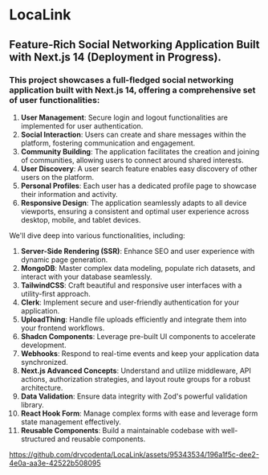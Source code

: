# LocaLink
## Feature-Rich Social Networking Application Built with Next.js 14 (Deployment in Progress). 

### This project showcases a full-fledged social networking application built with Next.js 14, offering a comprehensive set of user functionalities:

1. **User Management**: Secure login and logout functionalities are implemented for user authentication.
2. **Social Interaction**: Users can create and share messages within the platform, fostering communication and engagement.
3. **Community Building**: The application facilitates the creation and joining of communities, allowing users to connect around shared interests.
4. **User Discovery**: A user search feature enables easy discovery of other users on the platform.
5. **Personal Profiles**: Each user has a dedicated profile page to showcase their information and activity.
6. **Responsive Design**: The application seamlessly adapts to all device viewports, ensuring a consistent and optimal user experience across desktop, mobile, and tablet devices.

We'll dive deep into various functionalities, including:

1. **Server-Side Rendering (SSR)**: Enhance SEO and user experience with dynamic page generation.
2. **MongoDB**: Master complex data modeling, populate rich datasets, and interact with your database seamlessly.
3. **TailwindCSS**: Craft beautiful and responsive user interfaces with a utility-first approach.
4. **Clerk**: Implement secure and user-friendly authentication for your application.
5. **UploadThing**: Handle file uploads efficiently and integrate them into your frontend workflows.
6. **Shadcn Components**: Leverage pre-built UI components to accelerate development.
7. **Webhooks**: Respond to real-time events and keep your application data synchronized.
8. **Next.js Advanced Concepts**: Understand and utilize middleware, API actions, authorization strategies, and layout route groups for a robust architecture.
9. **Data Validation**: Ensure data integrity with Zod's powerful validation library.
10. **React Hook Form**: Manage complex forms with ease and leverage form state management effectively.
11. **Reusable Components**: Build a maintainable codebase with well-structured and reusable components.

https://github.com/drvcodenta/LocaLink/assets/95343534/196a1f5c-dee2-4e0a-aa3e-42522b508095
